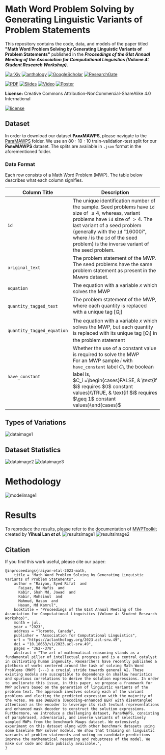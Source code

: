 # Math Word Problem Solving by Generating Linguistic Variants of Problem Statements
This repository contains the code, data, and models of the paper titled **"Math Word Problem Solving by Generating Linguistic Variants of Problem Statements"** published in the ***Proceedings of the 61st Annual Meeting of the Association for Computational Linguistics (Volume 4: Student Research Workshop)***.

[![arXiv](https://img.shields.io/badge/arXiv-2306.13899-b31b1b.svg)](https://arxiv.org/abs/2306.13899)
[![anthology](https://img.shields.io/badge/ACL%20Anthology-2023.acl--srw.49-EE161F.svg)](https://aclanthology.org/2023.acl-srw.49/)
[![GoogleScholar](https://img.shields.io/badge/Google%20Scholar-4285F4?style=flat&logo=Google+Scholar&logoColor=white&color=gray&labelColor=4285F4)](https://scholar.google.com/citations?view_op=view_citation&hl=en&user=4L_7vaoAAAAJ&citation_for_view=4L_7vaoAAAAJ:d1gkVwhDpl0C)
[![ResearchGate](https://img.shields.io/badge/ResearchGate-00CCBB?style=flat&logo=ResearchGate&logoColor=white&color=gray&labelColor=00CCBB)](https://www.researchgate.net/publication/372918265_Math_Word_Problem_Solving_by_Generating_Linguistic_Variants_of_Problem_Statements)

[![PDF](https://img.shields.io/badge/Paper%20PDF-EF3939?style=flat&logo=adobeacrobatreader&logoColor=white&color=gray&labelColor=ec1c24)](https://aclanthology.org/2023.acl-srw.49.pdf)
[![Slides](https://img.shields.io/badge/Slides%20PDF-EF3939?style=flat&logo=Microsoft+PowerPoint&logoColor=white&color=gray&labelColor=B7472A)](https://drive.google.com/file/d/1R-lB53BeaM-7XE0EoBZ5qfy-BSc61gup/view?usp=sharing)
[![Video](https://img.shields.io/badge/Video%20Presentation-4285F4?style=flat&logo=Google+Drive&logoColor=white&color=gray&labelColor=4285F4)](https://drive.google.com/file/d/1cw0vTJtkPChXC_bSkMBVbZPYThmf-p_5/view?usp=sharing)
[![Poster](https://img.shields.io/badge/Poster-4285F4?style=flat&logo=Google+Drive&logoColor=white&color=gray&labelColor=4285F4)](https://drive.google.com/file/d/1FfexZxsKqL0mw2cUy7hTr4vhp7WBjhRW/view?usp=sharing)

**License:** Creative Commons Attribution-NonCommercial-ShareAlike 4.0 International

[![license](https://arxiv.org/icons/licenses/by-nc-sa-4.0.png)](http://creativecommons.org/licenses/by-nc-sa/4.0/)

## Dataset
In order to download our dataset **PᴀʀᴀMAWPS**, please navigate to the [ParaMAWPS](https://github.com/Starscream-11813/Variational-Mathematical-Reasoning/tree/main/ParaMAWPS) folder. We use an $`80:10:10`$ train-validation-test split for our **PᴀʀᴀMAWPS** dataset. The splits are available in `.json` format in the aforementioned folder.

### Data Format
Each row consists of a Math Word Problem (MWP). The table below describes what each column signifies.

Column Title | Description
------------ | -------------
`id` | The unique identification number of the sample. Seed problems have `id` size of $\leq 4$, whereas, variant problems have `id` size of $> 4$. The last variant of a seed problem (generally with the `id` "$`16000i`$", where $i$ is the `id` of the seed problem) is the inverse variant of the seed problem.
`original_text` | The problem statement of the MWP. The seed problems have the same problem statement as present in the Mᴀᴡᴘs dataset.
`equation` | The equation with a variable $`x`$ which solves the MWP
`quantity_tagged_text` | The problem statement of the MWP, where each quantity is replaced with a unique tag $`[Q_i]`$
`quantity_tagged_equation` | The equation with a variable $`x`$ which solves the MWP, but each quantity is replaced with its unique tag $`[Q_i]`$ in the problem statement
`have_constant` | Whether the use of a constant value is required to solve the MWP<br>For an MWP sample $`i`$ with `have_constant` label $`C_i`$, the boolean label is,<br>$`C_i =\begin{cases}FALSE, & \text{if $i$ requires $0$ constant values}\\TRUE, & \text{if $i$ requires $\geq 1$ constant values}\end{cases}`$

## Types of Variations
![dataimage1](images/ACLMWP_variationtypes.png)

## Dataset Statistics
![dataimage2](images/ACLMWP_datasetcomparisontable.png)
![dataimage3](images/ACLMWP_datasetcomparisongraph.png)

# Methodology
![modelimage1](images/ACLMWP_architecture2.png)

# Results
To reproduce the results, please refer to the documentation of [MWPToolkit](https://github.com/LYH-YF/MWPToolkit) created by **Yihuai Lan _et al_**.
![resultsimage1](images/ACLMWP_results.png)
![resultsimage2](images/ACLMWP_ablation.png)

## Citation
If you find this work useful, please cite our paper:
```
@inproceedings{raiyan-etal-2023-math,
    title = "Math Word Problem Solving by Generating Linguistic Variants of Problem Statements",
    author = "Raiyan, Syed Rifat  and
      Faiyaz, Md Nafis  and
      Kabir, Shah Md. Jawad  and
      Kabir, Mohsinul  and
      Mahmud, Hasan  and
      Hasan, Md Kamrul",
    booktitle = "Proceedings of the 61st Annual Meeting of the Association for Computational Linguistics (Volume 4: Student Research Workshop)",
    month = jul,
    year = "2023",
    address = "Toronto, Canada",
    publisher = "Association for Computational Linguistics",
    url = "https://aclanthology.org/2023.acl-srw.49",
    doi = "10.18653/v1/2023.acl-srw.49",
    pages = "362--378",
    abstract = "The art of mathematical reasoning stands as a fundamental pillar of intellectual progress and is a central catalyst in cultivating human ingenuity. Researchers have recently published a plethora of works centered around the task of solving Math Word Problems (MWP) {---} a crucial stride towards general AI. These existing models are susceptible to dependency on shallow heuristics and spurious correlations to derive the solution expressions. In order to ameliorate this issue, in this paper, we propose a framework for MWP solvers based on the generation of linguistic variants of the problem text. The approach involves solving each of the variant problems and electing the predicted expression with the majority of the votes. We use DeBERTa (Decoding-enhanced BERT with disentangled attention) as the encoder to leverage its rich textual representations and enhanced mask decoder to construct the solution expressions. Furthermore, we introduce a challenging dataset, ParaMAWPS, consisting of paraphrased, adversarial, and inverse variants of selectively sampled MWPs from the benchmark Mawps dataset. We extensively experiment on this dataset along with other benchmark datasets using some baseline MWP solver models. We show that training on linguistic variants of problem statements and voting on candidate predictions improve the mathematical reasoning and robustness of the model. We make our code and data publicly available.",
}
```
